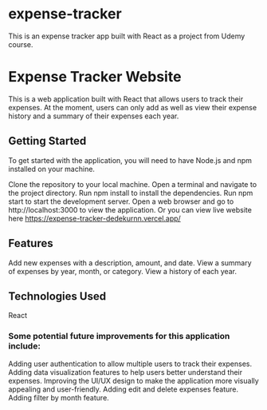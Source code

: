 # expense-tracker
This is an expense tracker app built with React as a project from Udemy course.

<h1>Expense Tracker Website</h1>

This is a web application built with React that allows users to track their expenses. At the moment, users can only add as well as view their expense history and a summary of their expenses each year.

<h2>Getting Started</h2>

To get started with the application, you will need to have Node.js and npm installed on your machine.

Clone the repository to your local machine.
Open a terminal and navigate to the project directory.
Run npm install to install the dependencies.
Run npm start to start the development server.
Open a web browser and go to http://localhost:3000 to view the application.
Or you can view live website here https://expense-tracker-dedekurnn.vercel.app/

<h2>Features</h2>

Add new expenses with a description, amount, and date.
View a summary of expenses by year, month, or category.
View a history of each year.

<h2>Technologies Used</h2>

React

<h3>Some potential future improvements for this application include:</h3>

Adding user authentication to allow multiple users to track their expenses.
Adding data visualization features to help users better understand their expenses.
Improving the UI/UX design to make the application more visually appealing and user-friendly.
Adding edit and delete expenses feature.
Adding filter by month feature.
